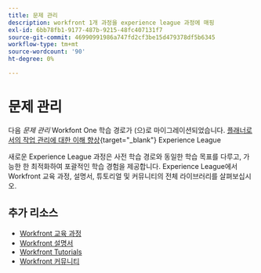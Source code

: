```yaml
---
title: 문제 관리
description: workfront 1개 과정을 experience league 과정에 매핑
exl-id: 6bb78fb1-9177-487b-9215-48fc407131f7
source-git-commit: 46990991986a747fd2cf3be15d479378df5b6345
workflow-type: tm+mt
source-wordcount: '90'
ht-degree: 0%

---
```


# 문제 관리

다음 *문제 관리* Workfont One 학습 경로가 (으)로 마이그레이션되었습니다. [플래너로서의 작업 관리에 대한 이해 향상](https://experienceleague.adobe.com/?recommended=Workfront-U-1-2022.4.reporting){target="_blank"} Experience League

새로운 Experience League 과정은 사전 학습 경로와 동일한 학습 목표를 다루고, 가능한 한 최적화하여 포괄적인 학습 경험을 제공합니다.  Experience League에서 Workfront 교육 과정, 설명서, 튜토리얼 및 커뮤니티의 전체 라이브러리를 살펴보십시오.

## 추가 리소스

* [Workfront 교육 과정](https://experienceleague.adobe.com/?lang=en&amp;Solution=Workfront#courses)
* [Workfront 설명서](https://experienceleague.adobe.com/docs/workfront.html)
* [Workfront Tutorials](https://experienceleague.adobe.com/docs/workfront-learn/tutorials-workfront/home.html)
* [Workfront 커뮤니티](https://experienceleaguecommunities.adobe.com/t5/workfront/ct-p/workfront)
